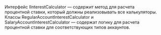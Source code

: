 Интерфейс IInterestCalculator — содержит метод для расчета процентной ставки, который должны реализовывать все калькуляторы.
Классы RegularAccountInterestCalculator и SalaryAccountInterestCalculator — содержат логику для расчета процентной ставки для соответствующих типов аккаунтов.
